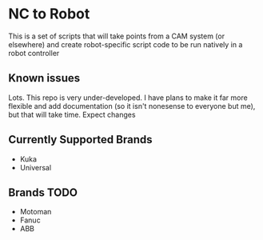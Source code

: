 # NC to Robot

This is a set of scripts that will take points from a CAM system (or elsewhere) and create robot-specific script code to be run natively in a robot controller

## Known issues

Lots.  This repo is very under-developed.  I have plans to make it far more flexible and add documentation (so it isn't nonesense to everyone but me), but that will take time.  Expect changes

## Currently Supported Brands

- Kuka
- Universal

## Brands TODO

- Motoman
- Fanuc
- ABB
